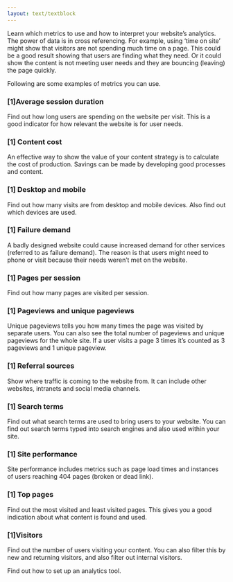 ```yaml
---
layout: text/textblock
---
```

Learn which metrics to use and how to interpret your website’s analytics. The power of data is in cross referencing. For example, using ‘time on site’ might show that visitors are not spending much time on a page. This could be a good result showing that users are finding what they need. Or it could show the content is not meeting user needs and they are bouncing (leaving) the page quickly.

Following are some examples of metrics you can use.

### [1]Average session duration
Find out how long users are spending on the website per visit. This is a good indicator for how relevant the website is for user needs.

### [1] Content cost
An effective way to show the value of your content strategy is to calculate the cost of production. Savings can be made by developing good processes and content.

### [1] Desktop and mobile
Find out how many visits are from desktop and mobile devices. Also find out which devices are used.

### [1] Failure demand
A badly designed website could cause increased demand for other services (referred to as failure demand). The reason is that users might need to phone or visit because their needs weren’t met on the website.

### [1] Pages per session
Find out how many pages are visited per session.

### [1] Pageviews and unique pageviews
Unique pageviews tells you how many times the page was visited by separate users. You can also see the total number of pageviews and unique pageviews for the whole site. If a user visits a page 3 times it’s counted as 3 pageviews and 1 unique pageview.

### [1] Referral sources
Show where traffic is coming to the website from. It can include other websites, intranets and social media channels.

### [1] Search terms
Find out what search terms are used to bring users to your website. You can find out search terms typed into search engines and also used within your site.

### [1] Site performance
Site performance includes metrics such as page load times and instances of users reaching 404 pages (broken or dead link).

### [1] Top pages
Find out the most visited and least visited pages. This gives you a good indication about what content is found and used.

### [1]Visitors

Find out the number of users visiting your content. You can also filter this by new and returning visitors, and also filter out internal visitors.

Find out how to set up an analytics tool.



